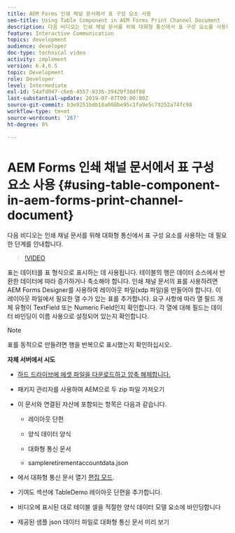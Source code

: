 ```yaml
---
title: AEM Forms 인쇄 채널 문서에서 표 구성 요소 사용
seo-title: Using Table Component in AEM Forms Print Channel Document
description: 다음 비디오는 인쇄 채널 문서를 위해 대화형 통신에서 표 구성 요소를 사용하는 데 필요한 단계를 안내합니다.
feature: Interactive Communication
topics: development
audience: developer
doc-type: technical video
activity: implement
version: 6.4,6.5
topic: Development
role: Developer
level: Intermediate
exl-id: 54afd047-c6e6-4557-9336-39420f30df88
last-substantial-update: 2019-07-07T00:00:00Z
source-git-commit: b3e9251bdb18a008be95c1fa9e5c79252a74fc98
workflow-type: tm+mt
source-wordcount: '267'
ht-degree: 0%

---
```


# AEM Forms 인쇄 채널 문서에서 표 구성 요소 사용 {#using-table-component-in-aem-forms-print-channel-document}

다음 비디오는 인쇄 채널 문서를 위해 대화형 통신에서 표 구성 요소를 사용하는 데 필요한 단계를 안내합니다.

>[!VIDEO](https://video.tv.adobe.com/v/27769?quality=12&learn=on)

표는 데이터를 표 형식으로 표시하는 데 사용됩니다. 테이블의 행은 데이터 소스에서 반환한 데이터에 따라 증가하거나 축소해야 합니다. 인쇄 채널 문서의 표를 사용하려면 AEM Forms Designer를 사용하여 레이아웃 파일(xdp 파일)을 만들어야 합니다. 이 레이아웃 파일에서 필요한 열 수가 있는 표를 추가합니다. 요구 사항에 따라 열 필드 개체 유형이 TextField 또는 Numeric Field인지 확인합니다. 각 열에 대해 필드는 데이터 바인딩이 이름 사용으로 설정되어 있는지 확인합니다.

>[!NOTE]
>
>표를 동적으로 만들려면 행을 반복으로 표시했는지 확인하십시오.

**자체 서버에서 시도**

* [하드 드라이브에 에셋 파일을 다운로드하고 압축 해제합니다.](assets/usingtablesinprintchannel.zip)

* 패키지 관리자를 사용하여 AEM으로 두 zip 파일 가져오기

* 이 문서와 연결된 자산에 포함되는 항목은 다음과 같습니다.

   * 레이아웃 단편

   * 양식 데이터 양식

   * 대화형 통신 문서
   * sampleretirementaccountdata.json

* 에서 대화형 통신 문서 열기 [편집 모드](http://localhost:4502/editor.html/content/forms/af/401kstatement/tablesinprintdocument/channels/print.html).

* 기여도 섹션에 TableDemo 레이아웃 단편을 추가합니다.
* 비디오에 표시된 대로 테이블 셀을 적절한 양식 데이터 모델 요소에 바인딩합니다

* 제공된 샘플 json 데이터 파일로 대화형 통신 문서 미리 보기
